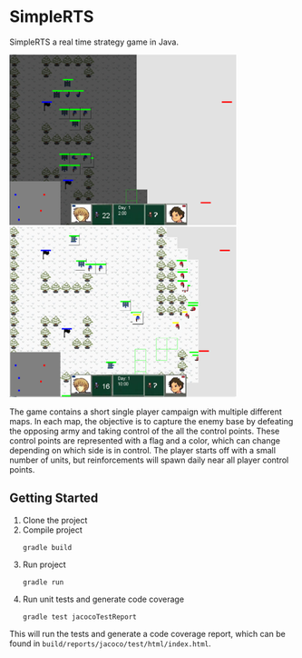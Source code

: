 SimpleRTS
======

SimpleRTS a real time strategy game in Java.

<div style="display:inline-block;">
<img src="https://github.com/samuelyuan/SimpleRTS/raw/master/screenshots/game1.png" alt="Game1" width="400" height="300" />
<img src="https://github.com/samuelyuan/SimpleRTS/raw/master/screenshots/game2.png" alt="Game2" width="400" height="300" />
</div>

The game contains a short single player campaign with multiple different maps. In each map, the objective is to capture the enemy base by defeating the opposing army and taking control of the all the control points. These control points are represented with a flag and a color, which can change depending on which side is in control. The player starts off with a small number of units, but reinforcements will spawn daily near all player control points. 

Getting Started
---
1. Clone the project
2. Compile project
   ```
   gradle build
   ```
3. Run project
   ```
   gradle run
   ```
4. Run unit tests and generate code coverage
   ```
   gradle test jacocoTestReport
   ```
This will run the tests and generate a code coverage report, which can be found in `build/reports/jacoco/test/html/index.html`.
